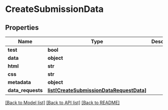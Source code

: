 # CreateSubmissionData

## Properties
Name | Type | Description | Notes
------------ | ------------- | ------------- | -------------
**test** | **bool** |  | [optional] 
**data** | **object** |  | 
**html** | **str** |  | [optional] 
**css** | **str** |  | [optional] 
**metadata** | **object** |  | [optional] 
**data_requests** | [**list[CreateSubmissionDataRequestData]**](CreateSubmissionDataRequestData.md) |  | [optional] 

[[Back to Model list]](../README.md#documentation-for-models) [[Back to API list]](../README.md#documentation-for-api-endpoints) [[Back to README]](../README.md)


